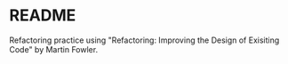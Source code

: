 # README

Refactoring practice using "Refactoring: Improving the Design of Exisiting Code"
by Martin Fowler.
